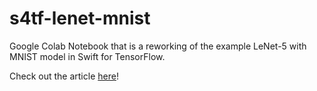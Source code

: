 # s4tf-lenet-mnist
Google Colab Notebook that is a reworking of the example LeNet-5 with MNIST model in Swift for TensorFlow.

Check out the article [here](https://heartbeat.fritz.ai/swifty-ml-an-intro-to-swift-for-tensorflow-9edc7045bc0c)!
